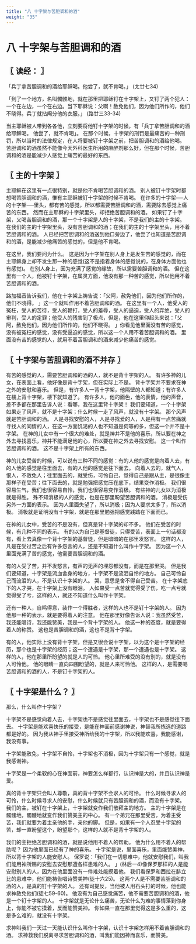 ```yaml
---
title: "八 十字架与苦胆调和的酒"
weight: "35"
---
```


# 八 十字架与苦胆调和的酒


## 〖 读经： 〗

「兵丁拿苦胆调和的酒给耶稣喝。他尝了，就不肯喝。」
(太廿七34)

「到了一个地方，名叫髑髅地，就在那里把耶稣钉在十字架上，又钉了两个犯人：一个在左边，一个在右边。当下耶稣说：父啊！赦免他们，因为他们所作的，他们不晓得。兵丁就拈阄分他的衣服。」
(路廿三33-34)

当主耶稣被人带到各各他，立刻要将他钉十字架的时候，有「兵丁拿苦胆调和的酒给耶稣喝。
他尝了，就不肯喝」。
在那个时候，十字架的刑罚是最痛苦的一种刑罚，所以当时的法律规定，在人将要被钉十字架之前，把苦胆调和的酒给他喝。
苦胆调和的酒虽然不能像今天外科医生所用的麻醉剂那么好，但在那个时候，苦胆调和的酒是能减少人感觉上痛苦的最好的东西。

## 〖 主的十字架 〗

主耶稣在这里有一点很特别，就是他不肯喝苦胆调和的酒。
别人被钉十字架时都想喝苦胆调和的酒，惟有主耶稣被钉十字架的时候不肯喝。
在许多的十字架──人的十字架──里头，都有苦的感觉，所以都需要苦胆调和的酒，需要除去感觉上痛苦的东西。
然而在主耶稣的十字架里头，却拒绝苦胆调和的酒。
如果钉了十字架，又喝苦胆调和的酒，那一个十字架是人的十字架，不是我们的主的十字架。
在我们的主的十字架里头，没有苦胆调和的酒；在我们的主的十字架里头，用不着苦胆调和的酒。
人已经把苦胆调和的酒送到他口旁边了，他尝了也知道是苦胆调和的酒，是能减少他痛苦的感觉的，但是他不肯喝。

在这里，我们要问为什么。
这是因为十字架在别人身上是发生苦的感觉的，而在主耶稣身上却不发生那一种的感觉(这不是指着身体的感觉说的，在身体方面他也有感觉)。
在别人身上，因为充满了感觉的缘故，所以需要苦胆调和的酒。
但在这里有一个人，他被钉十字架，在属灵方面，他没有那一种苦的感觉，所以他用不着苦胆调和的酒。

路加福音告诉我们，他在十字架上祷告说：「父阿，赦免他们，因为他们所作的，他们不晓得。
」这一个就叫作用不着苫胆调和的酒。
在这里有一个人，他受人的冤枉，受人的苦待，受人的鞭打，受人的羞辱，受人的逼迫，受人的弃绝，受人的审判，受人的定罪；他受人的残害到了极点，但是，他在这里仰起头来说：「父阿，赦免他们，因为他们所作的，他们不晓得。
」你看见他里面没有苦的感觉，没有被冤枉的感觉，没有受逼迫的感觉，所以这一个人用不着苦胆调和的酒。
里面没有苦的感觉的人，就用不着苫胆调和的酒来减少他痛苦的感觉。

## 〖 十字架与苦胆调和的酒不并存 〗

有苦的感觉的人，需要苦胆调和的酒的人，就不是背十字架的人。
有许多神的儿女，在表面上看，他好像是背十字架，但在实际上不是。
背十字架并不要求在神之外的安慰和喜乐。
但是，有许多人一背十字架，他隔壁的人都知道；有许多人在楼上背十字架，楼下就知道了。
有许多人，他的面色，他的表情，他的声音，差不多都在那里告诉人说：看哪，我在这里背十字架！
我们要知道，一个十字架如果走了风声，就不是十字架；什么时候一走了风声，就没有十字架。
那个风声就是苦胆调和的酒。
人是寻找安慰的人，人是寻找爱的人，人是稍有一点苦痛就寻找人的同情的人，在这一方面饥渴的人也不知道是何等的多，但这一个并不是十字架。
在神的儿女中有一个很大的难处，就是神并不是他的喜乐，所以要在神之外去寻找喜乐，神并不能满足他的心，所以要在神之外去寻找安慰。
这一个叫作苦胆调和的酒。
这不是十字架上所有的东西。

神的儿女受苦的时候，可以说有三种不同的感觉：有的人他的感觉是向着人去，有的人他的感觉是往里面去，有的人他的感觉是往下面去。
向着人去的，就气人，恨人，不赦免人；往里面去的，就受伤，可怜自己，觉得自己是跟从主，是很像主那样子在受苦；往下面去的，就是勉强把感觉压在底下，结果变作消极。
我们很容易生气，我们也很容易自怜，我们也很容易变作消极。
有些神的儿女以为消极就是得胜。
殊不知消极的人的感觉，也是在那里盼望苦胆调和的酒。
消极是受伤另外一方面的表示。
因为人里面失望了，所以消极；因为人要求太多了，所以消极。
消极就是证明没有十字架，就是在那里勉强把感觉践踏在下面而已。

在神的儿女中，受苦的不是没有，但真是背十字架的却不多。
他们在受苦的时候，有几种不同的表示。
有的以为自己是基督徒，只得受苦，表面上一句话都没有，看上去真像一个背十字架的基督徒，但是暗暗的在那里发怒言。
这样的人，凡是在受过苦之后有许多怨言的人，还是不知道什么叫作十字架。
因为这一个人里面充满了苦的感觉，他需要苦胆调和的酒。

有的人受了苦，并不发怒言，有声的无声的埋怨都没有，而是在那里哭。
但是我们要知道，十字架是流血舍身的地方，十字架不是流泪自怜的地方。
自己可怜自己而流泪的人，不是认识十字架的人。
哭，意思是舍不得自己受苦。
在十字架底下的人才哭，在十字架上没有眼泪。
人如果受一点苦就觉得受了伤，吃一点亏就觉得受了亏，这样的人，就还不知道什么叫作十字架。

还有一种人，自鸣得意，装作一个得胜者，这样的人也不是钉十字架的人。
因为他那一种的表示，就是要得着人的注意。
他在那里好像告诉人说：我虽然受苦，我还能唱诗，我还能赞美，我是一个背十字架的人。
他这一种的态度，就是要得着人的称赞。
这也是苦胆调和的酒，这也不是背十字架。

有的人，他实际上没有背十字架，但是又很会说十字架，以为这个是十字架的经历，那个也是十字架的经历；这一个遭遇是十字架，那一个遭遇也是十字架。
这样的人，他在那里所盼望的就是人的可怜。
他心里所难受的没有别的，就是没有人可怜他。
他的眼睛一直向四围盼望的，就是人来可怜他。
这样的人，是需要喝苦胆调和的酒的人，不是钉十字架的人。

## 〖 十字架是什么？ 〗

那么，什么叫作十字架？

十字架不是感觉向着人去，十字架也不是感觉往里面去，十字架也不是感觉往下面去。
十字架是能欢喜快乐的接受，是能在神面前感谢神说，神替我所拣选的道路都是好的。
因为我从神手里接受神所给我的十字架，所以我能欢喜，我能感谢，我没有事。

十字架能赦免，十字架不自怜，十字架也不消极，因为十字架只有一个感觉，就是我感谢神。

十字架是一个柔软的心在神面前，神要怎么样都行，认识神是大的，并且认识神是爱。

真的背十字架只会叫人尊敬，真的背十字架不会求人的可怜。
什么时候寻求人的可怜，什么时候寻求人的安慰，什么时候就只有苦胆调和的酒，而没有十字架。
我们的主，被钉在十字架上，十字架就变作我们敬拜主的地方。
主的十字架是在髑髅地，髑髅地就变作我们赞美主的中心。
有一个弟兄在那里受苦，为着主受苦，我们就要为着主亲他的手，亲他的脚。
但是，如果有一个人忍受十字架的苦，却一直盼望这个，盼望那个，这样的人就不是背十字架的人。

我们的主拒绝苫胆调和的酒，就是说他用不着人的帮助。
他为什么用不着人的帮助呢？
因为他里面已经有了神的喜乐。
十字架是说，里面喜乐，里面能赞美神，所以背十字架的人能安慰人。
保罗说：「我们在一切患难中，他就安慰我们，叫我们能用神所赐的安慰去安慰那遭各样患难的人。
」(林后一4)像保罗那样的人是能安慰别人的人，因为在他里面没有一件难处能摸着他。
我们看保罗和西拉在腓立比的患难中，他们能祷告唱诗赞美神(徒十六25)。
这两个人是不需要苦胆调和的酒的人，是真的钉十字架的人。
还有司提反，当他被人用石头打的时候，他也能求神赦免他们(徒七59-60)。
他没有为自己感觉痛苦，他不需要苦胆调和的酒，他是一个钉十字架的人。
十字架就是无论什么痛苦，无论什么为难的事情落到你身上，你能不被它摸着，反而能赞美神。
你如果一直在那里觉得这是多么重的，这是多么难的，就没有十字架。

求神叫我们一天过一天能认识什么叫作十字架，认识十字架怎样用不着苦胆调和的酒。
求神救我们脱离寻求苦胆调和的酒，叫我们能因神而喜乐，而赞美。
